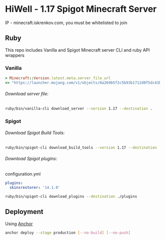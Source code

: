 # HiWell - 1.17 Spigot Minecraft Server
IP - minecraft.iskrenkov.com, you must be whitelisted to join

## Ruby
This repo includes Vanilla and Spigot Minecraft server CLI and ruby API wrappers

### Vanilla
```ruby
> Minecraft::Version.latest.meta.server_file_url
=> "https://launcher.mojang.com/v1/objects/0a269b5f2c5b93b1712d0f5dc43b6182b9ab254e/server.jar"
```

###### Download server file:
```sh
ruby/bin/vanilla-cli download_server --version 1.17 --destination .
```

### Spigot

###### Download Spigot Build Tools:
```sh
ruby/bin/spigot-cli download_build_tools --version 1.17 --destination .
```

###### Download Spigot plugins:
configuration.yml

```yaml
plugins:
  skinsrestorer: '14.1.0'
```

```sh
ruby/bin/spigot-cli download_plugins --destination ./plugins
```

## Deployment
Using [Anchor](https://github.com/eiskrenkov/anchor)

```sh
anchor deploy --stage production [--no-build] [--no-push]
```
